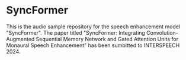 # SyncFormer
 This is the audio sample repository for the speech enhancement model "SyncFormer". The paper titled "SyncFormer: Integrating Convolution-Augmented Sequential Memory Network and Gated Attention Units for Monaural Speech Enhancement" has been sumbitted to INTERSPEECH 2024.
